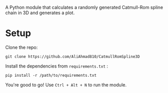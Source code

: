 A Python module that calculates a randomly generated Catmull-Rom spline chain in 3D and generates a plot.

# Setup
Clone the repo:
```
git clone https://github.com/AliAhmad810/CatmullRomSpline3D
```
Install the dependencies from `requirements.txt` : 
```
pip install -r /path/to/requirements.txt
```
You're good to go! Use `Ctrl + Alt + N` to run the module. 
